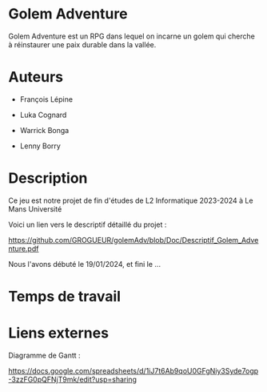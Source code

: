 
# Golem Adventure

Golem Adventure est un RPG dans lequel on incarne un golem qui cherche à réinstaurer une paix durable dans la vallée.

# Auteurs
- François Lépine

- Luka Cognard

- Warrick Bonga

- Lenny Borry

# Description
Ce jeu est notre projet de fin d'études de 
L2 Informatique 2023-2024 à Le Mans Université

Voici un lien vers le descriptif détaillé du projet :

 https://github.com/GROGUEUR/golemAdv/blob/Doc/Descriptif_Golem_Adventure.pdf


Nous l'avons débuté le 19/01/2024, et fini le ...

# Temps de travail


# Liens externes
Diagramme de Gantt : 

https://docs.google.com/spreadsheets/d/1iJ7t6Ab9qoU0GFgNiy3Syde7ogp-3zzFG0pQFNjT9mk/edit?usp=sharing

